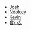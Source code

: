 - [Josh](https://www.joshwong.cn/)
- [Nooldey](http://zhuweisheng.com.cn/)
- [Kevin](https://www.willwuwei.com/)
- [曾小乱](https://zengxiaoluan.com/)